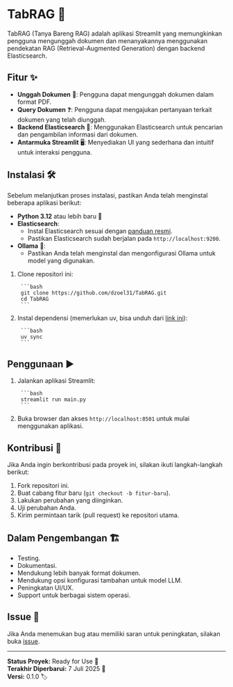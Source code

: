 # TabRAG 🚀

TabRAG (Tanya Bareng RAG) adalah aplikasi Streamlit yang memungkinkan pengguna mengunggah dokumen dan menanyakannya menggunakan pendekatan RAG (Retrieval-Augmented Generation) dengan backend Elasticsearch.

## Fitur ✨

- **Unggah Dokumen** 📄: Pengguna dapat mengunggah dokumen dalam format PDF.
- **Query Dokumen** ❓: Pengguna dapat mengajukan pertanyaan terkait dokumen yang telah diunggah.
- **Backend Elasticsearch** 🔎: Menggunakan Elasticsearch untuk pencarian dan pengambilan informasi dari dokumen.
- **Antarmuka Streamlit** 🖥️: Menyediakan UI yang sederhana dan intuitif untuk interaksi pengguna.

## Instalasi 🛠️

Sebelum melanjutkan proses instalasi, pastikan Anda telah menginstal beberapa aplikasi berikut:

- **Python 3.12** atau lebih baru 🐍
- **Elasticsearch**:
  - Instal Elasticsearch sesuai dengan [panduan resmi](https://www.elastic.co/guide/en/elasticsearch/reference/current/install-elasticsearch.html).
  - Pastikan Elasticsearch sudah berjalan pada `http://localhost:9200`.
- **Ollama** 🤖:
  - Pastikan Anda telah menginstal dan mengonfigurasi Ollama untuk model yang digunakan.

1. Clone repositori ini:

        ```bash
        git clone https://github.com/dzoel31/TabRAG.git
        cd TabRAG
        ```

2. Instal dependensi (memerlukan uv, bisa unduh dari [link ini](https://docs.astral.sh/uv/getting-started/installation/)):

        ```bash
        uv sync
        ```

## Penggunaan ▶️

1. Jalankan aplikasi Streamlit:

        ```bash
        streamlit run main.py
        ```

2. Buka browser dan akses `http://localhost:8501` untuk mulai menggunakan aplikasi.

## Kontribusi 🤝

Jika Anda ingin berkontribusi pada proyek ini, silakan ikuti langkah-langkah berikut:

1. Fork repositori ini.
2. Buat cabang fitur baru (`git checkout -b fitur-baru`).
3. Lakukan perubahan yang diinginkan.
4. Uji perubahan Anda.
5. Kirim permintaan tarik (pull request) ke repositori utama.

## Dalam Pengembangan 🏗️

- Testing.
- Dokumentasi.
- Mendukung lebih banyak format dokumen.
- Mendukung opsi konfigurasi tambahan untuk model LLM.
- Peningkatan UI/UX.
- Support untuk berbagai sistem operasi.

## Issue 🐞

Jika Anda menemukan bug atau memiliki saran untuk peningkatan, silakan buka [issue](https://github.com/dzoel31/TabRAG/issues).

---

**Status Proyek:** Ready for Use 🚦  
**Terakhir Diperbarui:** 7 Juli 2025 📅  
**Versi:** 0.1.0 🏷️
